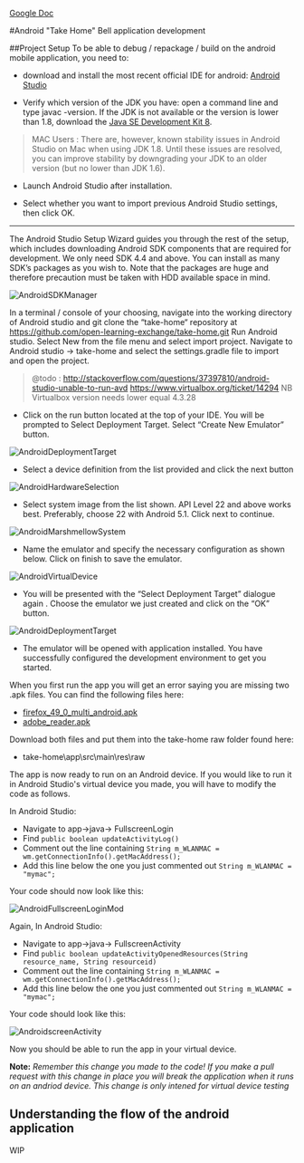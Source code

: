 [Google Doc](https://docs.google.com/document/d/1JUePcj0W9mg6Ea__lakJK-Zd6ZFXchmqdbztLqIU4Cs/edit#heading=h.ieliyf4f8pjx)

#Android "Take Home" Bell application development

##Project Setup
To be able to debug / repackage / build on the android mobile application, you need to:

- download and install the most recent official IDE for android: [Android Studio](https://developer.android.com/studio/index.html) 

- Verify which version of the JDK you have: open a command line and type javac -version. If the JDK is not available or the version is lower than 1.8, download the [Java SE Development Kit 8](http://www.oracle.com/technetwork/java/javase/downloads/jdk8-downloads-2133151.html).

> MAC Users : There are, however, known stability issues in Android Studio on Mac when using JDK 1.8. Until these issues are resolved, you can improve stability by downgrading your JDK to an older version (but no lower than JDK 1.6).

- Launch Android Studio after installation.

- Select whether you want to import previous Android Studio settings, then click OK.

---

The Android Studio Setup Wizard guides you through the rest of the setup, which includes downloading Android SDK components that are required for development. 
 We only need SDK 4.4 and above. You can install as many SDK’s packages as you wish to. Note that the packages are huge and therefore precaution must be taken with HDD available space in mind.

![AndroidSDKManager](uploads/images/AndroidSDKManager.png)


In a terminal / console of your choosing, navigate into the working directory of Android studio and git clone the “take-home“ repository at https://github.com/open-learning-exchange/take-home.git
Run Android studio. Select New from the file menu and select import project.
Navigate to Android studio -> take-home and select the settings.gradle file to import and open the project.

>@todo : 
>http://stackoverflow.com/questions/37397810/android-studio-unable-to-run-avd
>https://www.virtualbox.org/ticket/14294 NB Virtualbox version needs lower equal 4.3.28

- Click on the run button located at the top of your IDE. You will be prompted to Select Deployment Target. Select “Create New Emulator” button.

![AndroidDeploymentTarget](uploads/images/AndroidDeploymentTarget.png)

- Select a device definition from the list provided and click the next button
           
![AndroidHardwareSelection](uploads/images/AndroidHardwareSelection.png)

- Select system image from the list shown. API Level 22 and above works best. Preferably, choose 22 with Android 5.1. Click next to continue.
	
![AndroidMarshmellowSystem](uploads/images/AndroidMarshmellowSystem.png)

- Name the emulator and specify the necessary configuration as shown below. Click on finish to save the emulator. 
	
![AndroidVirtualDevice](uploads/images/AndroidVirtualDevice.png)

- You will be presented with the “Select Deployment Target” dialogue again . Choose the emulator we just created and click on the “OK” button.

![AndroidDeploymentTarget](uploads/images/AndroidDeploymentTarget.png)

- The emulator will be opened with application installed. You have successfully configured the development environment to get you started. 

When you first run the app you will get an error saying you are missing two .apk files. You can find the following files here:

- [firefox_49_0_multi_android.apk](https://drive.google.com/file/d/0Bw7aA5bLT2P9TTBNSDl3VzgtVnc/view)
- [adobe_reader.apk](https://drive.google.com/open?id=0Bw7aA5bLT2P9UmhlcHA1R1BoZnM) 

Download both files and put them into the take-home raw folder found here:

- take-home\app\src\main\res\raw

The app is now ready to run on an Android device. If you would like to run it in Android Studio's virtual device you made, you will have to modify the code as follows.

In Android Studio:
- Navigate to app->java-> FullscreenLogin
- Find ```public boolean updateActivityLog()```
- Comment out the line containing ```String m_WLANMAC = wm.getConnectionInfo().getMacAddress();```
- Add this line below the one you just commented out ```String m_WLANMAC = "mymac";```

Your code should now look like this:

![AndroidFullscreenLoginMod](uploads/images/AndriodFullscreeLoginMod.png)

Again, In Android Studio:
- Navigate to app->java-> FullscreenActivity
- Find ```public boolean updateActivityOpenedResources(String resource_name, String resourceid)```
- Comment out the line containing ```String m_WLANMAC = wm.getConnectionInfo().getMacAddress();```
- Add this line below the one you just commented out ```String m_WLANMAC = "mymac";```

Your code should look like this:

![AndroidscreenActivity](uploads/images/AndroidscreenActivity.png)

Now you should be able to run the app in your virtual device.

**Note:** *Remember this change you made to the code! If you make a pull request with this change in place you will break the application when it runs on an andriod device. This change is only intened for virtual device testing*

## Understanding the flow of the android application
WIP

